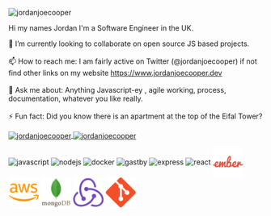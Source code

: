 <p align="left"> <img src="https://komarev.com/ghpvc/?username=jordanjoecooper" alt="jordanjoecooper" /> </p>
Hi my names Jordan I'm a Software Engineer in the UK.

👯 I’m currently looking to collaborate on open source JS based projects.
<br /><br />
📫 How to reach me: I am fairly active on Twitter (@jordanjoecooper) if not find other links on my website https://www.jordanjoecooper.dev
<br />
<br />
💬 Ask me about: Anything Javascript-ey , agile working, process, documentation, whatever you like really.
<br />
<br />
⚡ Fun fact: Did you know there is an apartment at the top of the Eifal Tower?

<a href="https://github.com/anuraghazra/github-readme-stats">
  <img align="center" src="https://github-readme-stats.vercel.app/api?username=jordanjoecooper&show_icons=true&theme=radical" alt="jordanjoecooper" />
</a>
<a href="https://github.com/anuraghazra/convoychat">
  <img align="center" src="https://github-readme-stats.vercel.app/api/top-langs/?username=jordanjoecooper&theme=radical" alt="jordanjoecooper" />
</a>
<p>
<img align="center" src="https://devicons.github.io/devicon/devicon.git/icons/javascript/javascript-original.svg" alt="javascript" width="60" height="60"/>
<img align="center" src="https://devicons.github.io/devicon/devicon.git/icons/nodejs/nodejs-original-wordmark.svg" alt="nodejs" width="60" height="60"/>
<img align="center" src="https://devicons.github.io/devicon/devicon.git/icons/docker/docker-original-wordmark.svg" alt="docker" width="60" height="60"/>
<img align="center" src="https://www.vectorlogo.zone/logos/gatsbyjs/gatsbyjs-icon.svg" alt="gastby" width="60" height="60"/>
<img align="center" src="https://devicons.github.io/devicon/devicon.git/icons/express/express-original-wordmark.svg" alt="express" width="60" height="60"/>
<img align="center" src="https://devicons.github.io/devicon/devicon.git/icons/react/react-original-wordmark.svg" alt="react" width="60" height="60"/>
<img align="center" src="https://github.com/devicons/devicon/blob/master/icons/ember/ember-original-wordmark.svg" alt="emberjs" width="60" height="60"/>
<img align="center" src="https://github.com/devicons/devicon/blob/master/icons/amazonwebservices/amazonwebservices-plain-wordmark.svg" alt="aws" width="60" height="60"/>
<img align="center" src="https://github.com/devicons/devicon/blob/master/icons/mongodb/mongodb-original-wordmark.svg" alt="mongodb" width="60" height="60"/> 
<img align="center" src="https://github.com/devicons/devicon/blob/master/icons/redux/redux-original.svg" alt="redux" width="60" height="60"/> 
<img align="center" src="https://github.com/devicons/devicon/blob/master/icons/git/git-original.svg" alt="git" width="60" height="60"/> 
</p>

